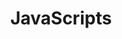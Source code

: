 ---
title: JavaScripts
layout: collection
permalink: /javascripts/
collection: javascripts
entries_layout: grid
---
